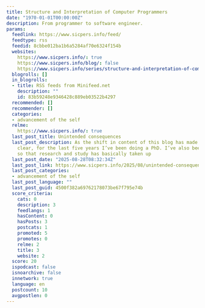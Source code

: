 ```yaml
---
title: Structure and Interpretation of Computer Programmers
date: "1970-01-01T00:00:00Z"
description: From programmer to software engineer.
params:
  feedlink: https://www.sicpers.info/feed/
  feedtype: rss
  feedid: 8cbbe012ba1b6a5284af70e6324f154b
  websites:
    https://www.sicpers.info/: true
    https://www.sicpers.info/blog/: false
    https://www.sicpers.info/series/structure-and-interpretation-of-computer-programmers/: false
  blogrolls: []
  in_blogrolls:
  - title: RSS feeds from Minifeed.net
    description: ""
    id: 83b59248e9346428c889eb03522b4297
  recommended: []
  recommender: []
  categories:
  - advancement of the self
  relme:
    https://www.sicpers.info/: true
  last_post_title: Unintended consequences
  last_post_description: As the shift in content of this blog has made abundantly
    clear, for the last five years I’ve been doing a PhD. I’ve also been working full-time,
    so that research and study has basically taken up
  last_post_date: "2025-08-28T08:32:34Z"
  last_post_link: https://www.sicpers.info/2025/08/unintended-consequences/
  last_post_categories:
  - advancement of the self
  last_post_language: ""
  last_post_guid: 4500f382a69762178073be67f795e74b
  score_criteria:
    cats: 0
    description: 3
    feedlangs: 1
    hasContent: 0
    hasPosts: 3
    postcats: 1
    promoted: 5
    promotes: 0
    relme: 2
    title: 3
    website: 2
  score: 20
  ispodcast: false
  isnoarchive: false
  innetwork: true
  language: en
  postcount: 10
  avgpostlen: 0
---
```

